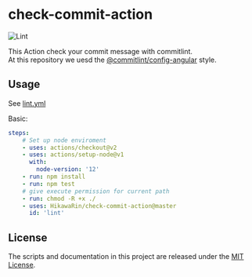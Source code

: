 # check-commit-action  

![Lint](https://github.com/HikawaRin/check-commit-action/workflows/Lint/badge.svg?branch=master)  

This Action check your commit message with commitlint.  
At this repository we uesd the [@commitlint/config-angular](https://github.com/conventional-changelog/commitlint/tree/master/@commitlint/config-angular) style.  

## Usage  

See [lint.yml](https://github.com/HikawaRin/check-commit-action/blob/master/.github/workflows/lint.yml)  

Basic:  

```yml
steps:
    # Set up node enviroment
    - uses: actions/checkout@v2
    - uses: actions/setup-node@v1
      with:
        node-version: '12'
    - run: npm install
    - run: npm test
    # give execute permission for current path
    - run: chmod -R +x ./
    - uses: HikawaRin/check-commit-action@master
      id: 'lint'
```

## License  

The scripts and documentation in this project are released under the [MIT License](https://github.com/HikawaRin/check-commit-action/blob/master/LICENSE).  
